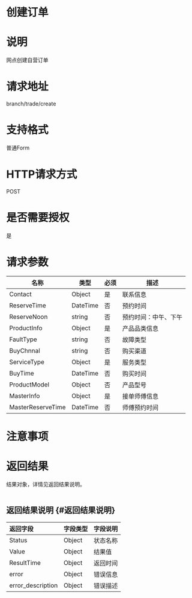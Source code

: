 # 创建订单

# 说明

网点创建自营订单

# 请求地址

branch/trade/create

# 支持格式

普通Form

# HTTP请求方式

POST

# 是否需要授权

是

# 请求参数

| 名称 | 类型 | 必须 | 描述 |
| --- | --- | --- | --- |
| Contact | Object | 是 | 联系信息 |
| ReserveTime | DateTime | 否 | 预约时间 |
| ReserveNoon | string | 否 | 预约时间：中午、下午 |
| ProductInfo | Object | 是 | 产品品类信息 |
| FaultType | string | 否 | 故障类型 |
| BuyChnnal | string | 否 | 购买渠道 |
| ServiceType | Object | 是 | 服务类型 |
| BuyTime | DateTime | 否 | 购买时间 |
| ProductModel | Object | 否 | 产品型号 |
| MasterInfo | Object | 是 | 接单师傅信息 |
| MasterReserveTime | DateTime | 否 | 师傅预约时间 |

# 注意事项

# 返回结果

结果对象，详情见返回结果说明。

```

```

## 返回结果说明 {#返回结果说明}

| 返回字段 | 字段类型 | 字段说明 |
| :--- | :--- | :--- |
| Status | Object | 状态名称 |
| Value | Object | 结果值 |
| ResultTime | Object | 返回时间 |
| error | Object | 错误信息 |
| error\_description | Object | 错误描述 |



